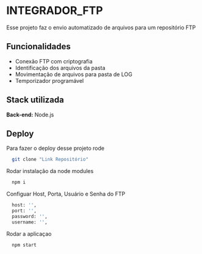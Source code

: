# INTEGRADOR_FTP

Esse projeto faz o envio automatizado de arquivos para um repositório FTP


## Funcionalidades

- Conexão FTP com criptografia
- Identificação dos arquivos da pasta
- Movimentação de arquivos para pasta de LOG
- Temporizador programável


## Stack utilizada

**Back-end:** Node.js


## Deploy

Para fazer o deploy desse projeto rode

```bash
  git clone "Link Repositório"
```
Rodar instalação da node modules
```bash
  npm i
```
Configuar Host, Porta, Usuário e Senha do FTP
```bash
  host: '',
  port: '',
  password: '',
  username: '',
```

Rodar a aplicaçao
```bash
  npm start
```        
